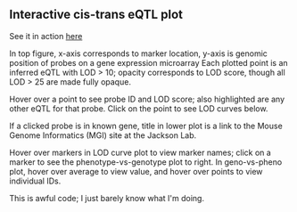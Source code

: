 Interactive cis-trans eQTL plot
----------------------------------------------------------------------

See it in action [here](http://www.biostat.wisc.edu/~kbroman/D3/cistrans)

In top figure, x-axis corresponds to marker location, y-axis is
genomic position of probes on a gene expression microarray Each
plotted point is an inferred eQTL with LOD > 10; opacity corresponds
to LOD score, though all LOD > 25 are made fully opaque.

Hover over a point to see probe ID and LOD score; also highlighted
are any other eQTL for that probe.  Click on the point to see LOD
curves below.

If a clicked probe is in known gene, title in lower plot is a link
to the Mouse Genome Informatics (MGI) site at the Jackson Lab.

Hover over markers in LOD curve plot to view marker names; click on
a marker to see the phenotype-vs-genotype plot to right.  In
geno-vs-pheno plot, hover over average to view value, and hover over
points to view individual IDs.

This is awful code; I just barely know what I'm doing.


